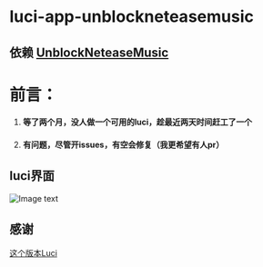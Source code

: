 # luci-app-unblockneteasemusic
## 依赖 [UnblockNeteaseMusic](https://github.com/cnsilvan/UnblockNeteaseMusic)
# 前言：
1. #### 等了两个月，没人做一个可用的luci，趁最近两天时间赶工了一个
2. #### 有问题，尽管开issues，有空会修复（我更希望有人pr）

## luci界面
  ![Image text](https://raw.githubusercontent.com/cnsilvan/luci-app-unblockneteasemusic/master/pic/1.png)
  
## 感谢
  [这个版本Luci](https://github.com/project-openwrt/luci-app-unblockneteasemusic)
